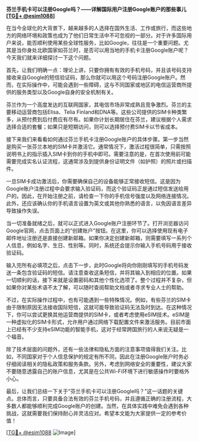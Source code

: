**芬兰手机卡可以注册Google吗？——详解国际用户注册Google账户的那些事儿[[TG💪+ @esim1088](https://t.me/s/esim1088)]**

在当今全球化的大背景下，越来越多的人选择在国外生活、工作或旅行，而这些地方的网络环境和政策也成为了他们日常生活中不可忽视的一部分。对于许多国际用户来说，能否顺利使用某些全球性服务，比如Google，往往是一个重要问题。尤其是当你身处北欧国家如芬兰时，是否可以用当地的手机卡注册Google账户呢？今天我们就来详细探讨一下这个问题。

首先，让我们明确一点：理论上讲，只要你拥有有效的手机号码，并且该号码支持接收来自Google的短信验证码，那么你就可以用这个号码注册Google账户。然而，在实际操作中，可能会遇到一些障碍，这与不同国家或地区的电信运营商所提供的服务类型以及Google自身的安全机制有关。

芬兰作为一个高度发达的互联网国家，其电信市场非常成熟且竞争激烈。芬兰的主要移动运营商包括Elisa、Telia Finland和DNA等。这些公司提供的SIM卡种类繁多，从预付费到后付费应有尽有。如果你计划长期居住在芬兰，建议根据个人需求选择合适的套餐；如果只是短期访问，则可以选择预付费SIM卡以节省成本。

接下来我们来看看如何通过芬兰手机卡注册Google账户的具体步骤。第一步当然是购买一张芬兰本地的SIM卡并激活它。通常情况下，激活过程很简单，只需按照说明书上的指示插入SIM卡到你的手机中即可。需要注意的是，在首次使用前可能需要完成实名认证流程，这通常涉及到提供身份证明文件（如护照）的照片或扫描件。

一旦SIM卡成功激活后，你需要确保自己的设备能够正常接收短信。这是因为Google账户注册过程中会要求输入验证码，而这个验证码正是通过短信发送给用户的。因此，在开始注册之前，请检查一下你的手机信号强度以及网络连接情况。此外，还应该确认你的手机语言设置为英文或其他你熟悉的语言，以免因语言差异导致操作失误。

当一切准备就绪之后，就可以正式进入Google账户注册环节了。打开浏览器访问Google官网，点击页面上的“创建账户”按钮。在这里，你可以选择使用现有电子邮件地址注册还是直接创建新邮箱。如果你决定创建新邮箱，则需要填写一系列个人信息，例如名字、生日、性别等。同时，系统还会提示你输入手机号码用于接收验证码。

输入完所有必填项之后，点击下一步，此时Google将向你刚刚填写的手机号码发送一条包含验证码的短信。请注意查收这条短信，并将其输入到相应的位置。如果一切顺利的话，接下来就是设置密码和其他个性化选项了。整个过程并不复杂，但如果你对某些术语不太了解，可以随时查阅帮助文档或者寻求专业人士的帮助。

不过，在实际操作过程中，也有可能遇到一些特殊情况。例如，有些芬兰的SIM卡由于限制原因无法接收国际短信，这就可能导致验证码无法及时到达。在这种情况下，你可以尝试更换其他运营商提供的SIM卡，或者考虑使用eSIM技术。eSIM是一种虚拟化的SIM卡形式，允许用户通过网络下载配置文件来激活服务。目前市面上已经有不少支持eSIM功能的智能手机，这对于经常跨国旅行的人来说无疑是一个福音。

除了技术层面的问题外，还有一些法律和隐私方面的注意事项值得我们关注。比如，不同国家对于个人信息保护的规定有所不同，因此在注册Google账户时务必仔细阅读相关的隐私政策和服务条款。另外，考虑到网络安全的重要性，建议大家不要随意透露自己的账户信息，尤其是在公共Wi-Fi环境下进行敏感操作时要格外小心。

最后，让我们总结一下关于“芬兰手机卡可以注册Google吗？”这一话题的关键点。总体而言，只要具备合法有效的芬兰手机号码，并且遵循正确的注册流程，大多数人都能够顺利完成Google账户的创建。当然，在具体实践中难免会遇到各种挑战，这就需要我们保持耐心并灵活应对。希望本文能为大家提供一定的参考价值！

[[TG💪+ @esim1088](https://t.me/s/esim1088) ![Image](https://i.postimg.cc/4NQfJmqS/Snipaste-2025-05-13-00-14-12.png)]